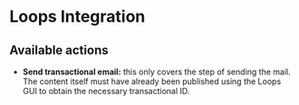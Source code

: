 # Loops Integration
## Available actions
- **Send transactional email:** this only covers the step of sending the mail. The content itself must have already been published using the Loops GUI to obtain the necessary transactional ID.